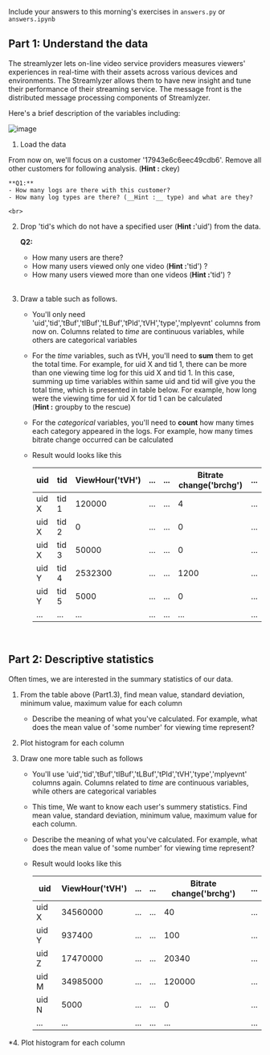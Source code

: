 Include your answers to this morning's exercises in `answers.py` or `answers.ipynb`

## Part 1: Understand the data

The streamlyzer lets on-line video service providers measures viewers' experiences in real-time with their assets across various devices and environments. The Streamlyzer allows them to have new insight and tune their performance of their streaming service. The message front is the
distributed message processing components of Streamlyzer.

Here's a brief description of the variables including:

   ![image](images/resid_plot.png)
<br>

1. Load the data

  From now on, we'll focus on a customer '17943e6c6eec49cdb6'. Remove all other customers for following analysis. (__Hint :__ ckey)

    **Q1:**
    - How many logs are there with this customer?
    - How many log types are there? (__Hint :__ type) and what are they?

    <br>

2. Drop 'tid's which do not have a specified user (__Hint :__'uid') from the data.

    **Q2:**
    - How many users are there?
    - How many users viewed only one video (__Hint :__'tid') ?
    - How many users viewed more than one videos (__Hint :__'tid') ?

    <br>

3. Draw a table such as follows.
    - You'll only need 'uid','tid','tBuf','tIBuf','tLBuf','tPld','tVH','type','mplyevnt' columns from now on. Columns related to *time* are continuous variables, while others are categorical variables

    - For the *time* variables, such as tVH, you'll need to **sum** them to get the total time. For example, for uid X and tid 1, there can be more than one viewing time log for this uid X and tid 1. In this case, summing up time variables within same uid and tid will give you the total time, which is presented in table below. For example, how long were the viewing time for uid X for tid 1 can be calculated
    <br>(__Hint :__ groupby to the rescue)

    - For the *categorical* variables, you'll need to **count** how many times each category appeared in the logs. For example, how many times bitrate change occurred can be calculated

    - Result would looks like this


      | uid   | tid   | ViewHour('tVH') | ... | ... | Bitrate change('brchg') | ... |
      |-------|-------|-----------------|-----|-----|-------------------------|-----|
      | uid X | tid 1 | 120000          | ... | ... | 4                       | ... |
      | uid X | tid 2 | 0               | ... | ... | 0                       | ... |
      | uid X | tid 3 | 50000           | ... | ... | 0                       | ... |
      | uid Y | tid 4 | 2532300         | ... | ... | 1200                    | ... |
      | uid Y | tid 5 | 5000            | ... | ... | 0                       | ... |
      | ...   | ...   | ...             | ... | ... | ...                     | ... |


      <br>

## Part 2: Descriptive statistics

Often times, we are interested in the summary statistics of our data.

1. From the table above (Part1.3), find mean value, standard deviation, minimum value, maximum value for each column
    - Describe the meaning of what you've calculated. For example, what does the mean value of 'some number' for viewing time represent?

2. Plot histogram for each column

3. Draw one more table such as follows
    - You'll use 'uid','tid','tBuf','tIBuf','tLBuf','tPld','tVH','type','mplyevnt' columns again. Columns related to *time* are continuous variables, while others are categorical variables

    - This time, We want to know each user's summery statistics. Find mean value, standard deviation, minimum value, maximum value for each column.

    - Describe the meaning of what you've calculated. For example, what does the mean value of 'some number' for viewing time represent?

    - Result would looks like this


        | uid   | ViewHour('tVH') | ... | ... | Bitrate change('brchg') | ... |
        |-------|-----------------|-----|-----|-------------------------|-----|
        | uid X | 34560000        | ... | ... | 40                      | ... |
        | uid Y | 937400          | ... | ... | 100                     | ... |
        | uid Z | 17470000        | ... | ... | 20340                   | ... |
        | uid M | 34985000        | ... | ... | 120000                  | ... |
        | uid N | 5000            | ... | ... | 0                       | ... |
        | ...   | ...             | ... | ... | ...                     | ... |

*4. Plot histogram for each column
